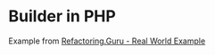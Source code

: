 # Builder in PHP
Example from [Refactoring.Guru - Real World Example](https://refactoring.guru/design-patterns/builder/php/example#example-1)
